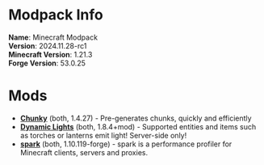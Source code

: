 
Modpack Info
============
  
  
**Name**: Minecraft Modpack  
**Version**: 2024.11.28-rc1  
**Minecraft Version**: 1.21.3  
**Forge Version**: 53.0.25  

# Mods

- [**Chunky**](https://modrinth.com/mod/chunky) (both, 1.4.27) - Pre-generates chunks, quickly and efficiently
- [**Dynamic Lights**](https://modrinth.com/mod/dynamic-lights) (both, 1.8.4+mod) - Supported entities and items such as torches or lanterns emit light! Server-side only!
- [**spark**](https://modrinth.com/mod/spark) (both, 1.10.119-forge) - spark is a performance profiler for Minecraft clients, servers and proxies.
